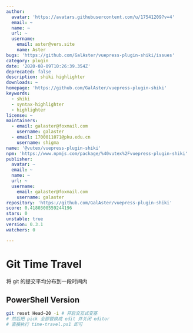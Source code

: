 ```yaml
---
author:
  avatar: 'https://avatars.githubusercontent.com/u/17541209?v=4'
  email: ~
  name: ~
  url: ~
  username:
    email: aster@vers.site
    name: Aster
bugs: 'https://github.com/GalAster/vuepress-plugin-shiki/issues'
category: plugin
date: '2020-08-09T10:26:39.354Z'
deprecated: false
description: shiki highlighter
downloads: ~
homepage: 'https://github.com/GalAster/vuepress-plugin-shiki'
keywords:
  - shiki
  - syntax-highlighter
  - highlighter
license: ~
maintainers:
  - email: galaster@foxmail.com
    username: galaster
  - email: 1700011071@pku.edu.cn
    username: shigma
name: '@vutex/vuepress-plugin-shiki'
npm: 'https://www.npmjs.com/package/%40vutex%2Fvuepress-plugin-shiki'
publisher:
  avatar: ~
  email: ~
  name: ~
  url: ~
  username:
    email: galaster@foxmail.com
    username: galaster
repository: 'https://github.com/GalAster/vuepress-plugin-shiki'
score: 0.4180300559244196
stars: 0
unstable: true
version: 0.3.1
watchers: 0

---
```


# Git Time Travel

将 git 的提交平均分布到一段时间内

## PowerShell Version

```sh
git reset Head~20 -i # 开启交互式变基
# 然后把 pick 全部替换成 edit 并关闭 editor
# 直接执行 time-travel.ps1 即可
```
